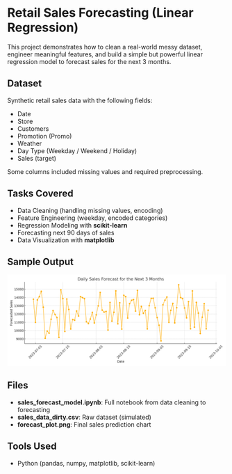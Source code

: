 # Retail Sales Forecasting (Linear Regression)

This project demonstrates how to clean a real-world messy dataset, engineer meaningful features, and build a simple but powerful linear regression model to forecast sales for the next 3 months.

## Dataset
Synthetic retail sales data with the following fields:
- Date
- Store
- Customers
- Promotion (Promo)
- Weather
- Day Type (Weekday / Weekend / Holiday)
- Sales (target)

Some columns included missing values and required preprocessing.

## Tasks Covered
- Data Cleaning (handling missing values, encoding)
- Feature Engineering (weekday, encoded categories)
- Regression Modeling with **scikit-learn**
- Forecasting next 90 days of sales
- Data Visualization with **matplotlib**

## Sample Output

![Forecast](./forecast_plot.png)

## Files
- **sales_forecast_model.ipynb**: Full notebook from data cleaning to forecasting
- **sales_data_dirty.csv**: Raw dataset (simulated)
- **forecast_plot.png**: Final sales prediction chart

## Tools Used
- Python (pandas, numpy, matplotlib, scikit-learn)
